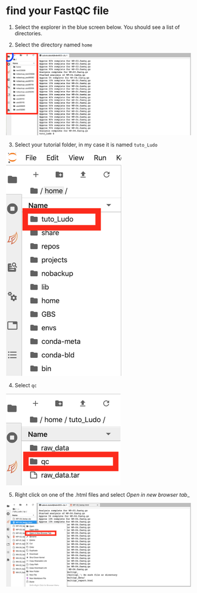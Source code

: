 # find your FastQC file

1. Select the explorer in the blue screen below. You should see a list of directories. 

2. Select the directory named `home`

![](img/navigate_tofasqc_output_step1.png)



3. Select your tutorial folder, in my case it is named `tuto_Ludo`

![](img/navigate_tofasqc_output_step2.png)



4. Select `qc`

![](img/navigate_tofasqc_output_step3.png)



5. Right click on one of the .html files and select *Open in new browser tab*_

![](img/navigate_tofasqc_output_step4.png)

